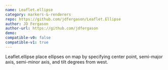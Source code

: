 ```yaml
---
name: Leaflet.ellipse
category: markers-&-renderers
repo: https://github.com/jdfergason/Leaflet.Ellipse
author: JD Fergason
author-url: https://github.com/jdfergason
demo: 
compatible-v0: false
compatible-v1: true
---
```


Leaflet.ellipse place ellipses on map by specifying center point, semi-major axis,			semi-minor axis, and tilt degrees from west.
